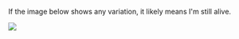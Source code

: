 If the image below shows any variation, it likely means I'm still alive.

![](https://mtod.org/me/heart.png)
